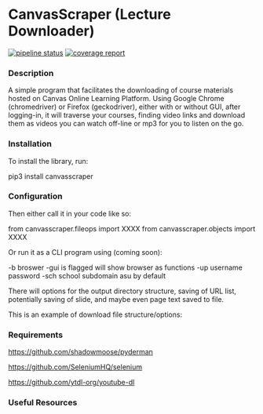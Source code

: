   # CanvasScraper (Lecture Downloader) 
  [![pipeline status](https://gitlab.com/stucamp/canvasscraper/badges/master/pipeline.svg)](https://gitlab.com/stucamp/canvasscraper/commits/master)
  [![coverage report](https://gitlab.com/stucamp/canvasscraper/badges/master/coverage.svg)](https://gitlab.com/stucamp/canvasscraper/commits/master)

### Description

A simple program that facilitates the downloading of course materials hosted on Canvas Online Learning Platform.  Using Google Chrome (chromedriver) or Firefox (geckodriver), either with or without GUI, after logging-in, it will traverse your courses, finding video links and download them as videos you can watch off-line or mp3 for you to listen on the go.

### Installation

To install the library, run:

pip3 install canvasscraper


### Configuration

Then either call it in your code like so:

from canvasscraper.fileops import XXXX
from canvasscraper.objects import XXXX

Or run it as a CLI program using (coming soon):

-b broswer
-gui is flagged will show browser as functions
-up username password
-sch school subdomain asu by default


There will options for the output directory structure, saving of URL list, potentially saving of slide, and 
maybe even page text saved to file.

This is an example of download file structure/options:



### Requirements

https://github.com/shadowmoose/pyderman

https://github.com/SeleniumHQ/selenium

https://github.com/ytdl-org/youtube-dl

### Useful Resources
